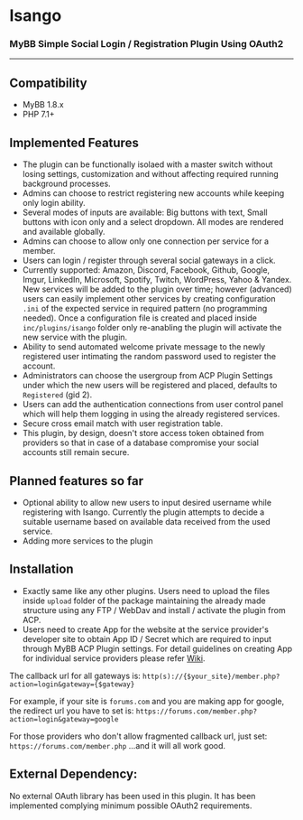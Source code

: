 # Isango
### MyBB Simple Social Login / Registration Plugin Using OAuth2
---

## Compatibility
- MyBB 1.8.x
- PHP 7.1+

## Implemented Features
- The plugin can be functionally isolaed with a master switch without losing settings, customization and without affecting required running background processes.
- Admins can choose to restrict registering new accounts while keeping only login ability.
- Several modes of inputs are available: Big buttons with text, Small buttons with icon only and a select dropdown. All modes are rendered and available globally.
- Admins can choose to allow only one connection per service for a member.
- Users can login / register through several social gateways in a click.
- Currently supported: Amazon, Discord, Facebook, Github, Google, Imgur, LinkedIn, Microsoft, Spotify, Twitch, WordPress, Yahoo & Yandex. New services will be added to the plugin over time; however (advanced) users can easily implement other services by creating configuration `.ini` of the expected service in required pattern (no programming needed). Once a configuration file is created and placed inside `inc/plugins/isango` folder only re-anabling the plugin will activate the new service with the plugin.
- Ability to send automated welcome private message to the newly registered user intimating the random password used to register the account.
- Administrators can choose the usergroup from ACP Plugin Settings under which the new users will be registered and placed, defaults to `Registered` (gid 2).
- Users can add the authentication connections from user control panel which will help them logging in using the already registered services.
- Secure cross email match with user registration table.
- This plugin, by design, doesn't store access token obtained from providers so that in case of a database compromise your social accounts still remain secure.

## Planned features so far
- Optional ability to allow new users to input desired username while registering with Isango. Currently the plugin attempts to decide a suitable username based on available data received from the used service.
- Adding more services to the plugin

## Installation
- Exactly same like any other plugins. Users need to upload the files inside `upload` folder of the package maintaining the already made structure using any FTP / WebDav and install / activate the plugin from ACP.
- Users need to create App for the website at the service provider's developer site to obtain App ID / Secret which are required to input through MyBB ACP Plugin settings. For detail guidelines on creating App for individual service providers please refer [Wiki](https://github.com/mybbgroup/isango/wiki).

The callback url for all gateways is:
`http(s)://{$your_site}/member.php?action=login&gateway={$gateway}`

For example, if your site is `forums.com` and you are making app for google, the redirect url you have to set is:
`https://forums.com/member.php?action=login&gateway=google`

For those providers who don't allow fragmented callback url, just set:
`https://forums.com/member.php`
...and it will all work good.

## External Dependency:
No external OAuth library has been used in this plugin. It has been implemented complying minimum possible OAuth2 requirements.
